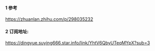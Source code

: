 #### 1 参考
https://zhuanlan.zhihu.com/p/298035232
#### 2 订阅地址:
https://dingyue.suying666.star.info/link/YhtV6QbyUTeqMYpX?sub=3
